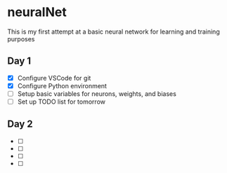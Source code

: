 # neuralNet

This is my first attempt at a basic neural network for learning and training purposes

## Day 1

- [x] Configure VSCode for git
- [x] Configure Python environment
- [ ] Setup basic variables for neurons, weights, and biases
- [ ] Set up TODO list for tomorrow

## Day 2

- [ ]
- [ ]
- [ ]
- [ ]
